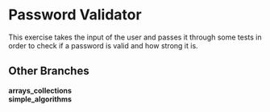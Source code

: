 # Password Validator

This exercise takes the input of the user and passes it through some tests in order to check if a password is valid and how strong it is.

## Other Branches
**arrays_collections**  
**simple_algorithms**

